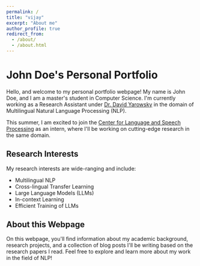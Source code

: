 ```yaml
---
permalink: /
title: "vijay"
excerpt: "About me"
author_profile: true
redirect_from: 
  - /about/
  - /about.html
---
```


# John Doe's Personal Portfolio

Hello, and welcome to my personal portfolio webpage! My name is John Doe, and I am a master's student in Computer Science. I'm currently working as a Research Assistant under [Dr. David Yarowsky](link-to-professor's-page) in the domain of Multilingual Natural Language Processing (NLP).

This summer, I am excited to join the [Center for Language and Speech Processing](link-to-center) as an intern, where I'll be working on cutting-edge research in the same domain.

## Research Interests

My research interests are wide-ranging and include:

- Multilingual NLP
- Cross-lingual Transfer Learning
- Large Language Models (LLMs)
- In-context Learning
- Efficient Training of LLMs

## About this Webpage

On this webpage, you'll find information about my academic background, research projects, and a collection of blog posts I'll be writing based on the research papers I read. Feel free to explore and learn more about my work in the field of NLP!
